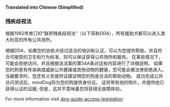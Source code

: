 #### **Translated into Chinese (Simplified)**

### 残疾歧视法

根据1992年修订的“联邦残疾歧视法”（以下简称DDA），所有援助犬都可以进入澳大利亚的所有公共场所。

根据DDA，如果您的协助犬经过适当的培训和认证，可以为您提供帮助，并且符合可接受的卫生和行为标准，则可以保证获得公共场所和服务。 在某些情况下，可能会拒绝访问，并且根据该法案的第54A条对这些内容进行了详细说明。 如果您的狗患有传染病或威胁公共健康或其他动物的健康，您可能会被法律拒绝进入。 当被要求时，您还有义务提供证据证明您的狗是合法的帮助动物。 成功完成公共访问测试后，mindDog将为您的狗提供身份证。 这将带有他的照片，并提供他已获得认证的证据; 但是，这并不意味着您将获得无故障体验。

For more information visit [dog-guide-access-legislation](https://www.minddog.org.au/resources/federal-laws/)